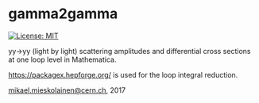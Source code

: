 # gamma2gamma

[![License: MIT](https://img.shields.io/badge/License-MIT-yellow.svg)](https://opensource.org/licenses/MIT)

yy->yy (light by light) scattering amplitudes and differential cross sections at one loop level in Mathematica.


https://packagex.hepforge.org/ is used for the loop integral reduction.

mikael.mieskolainen@cern.ch, 2017
